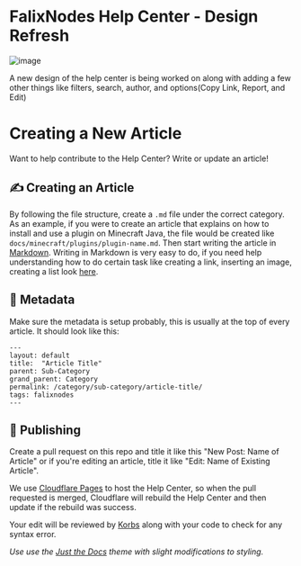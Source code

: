 # FalixNodes Help Center - Design Refresh
![image](https://i.imgur.com/YKRFCSL.png)

A new design of the help center is being worked on along with adding a few other things like filters, search, author, and options(Copy Link, Report, and Edit)

# Creating a New Article
Want to help contribute to the Help Center? Write or update an article!

## ✍️ Creating an Article
By following the file structure, create a `.md` file under the correct category. As an example, if you were to create an article that explains on how to install and use a plugin on Minecraft Java, the file would be created like `docs/minecraft/plugins/plugin-name.md`. Then start writing the article in [Markdown](https://www.markdownguide.org/getting-started/). Writing in Markdown is very easy to do, if you need help understanding how to do certain task like creating a link, inserting an image, creating a list look [here](https://guides.github.com/features/mastering-markdown/).

## 📃️ Metadata
Make sure the metadata is setup probably, this is usually at the top of every article.
It should look like this:
```
---
layout: default
title:  "Article Title"
parent: Sub-Category
grand_parent: Category
permalink: /category/sub-category/article-title/
tags: falixnodes
---
```

## 📢️ Publishing
Create a pull request on this repo and title it like this "New Post: Name of Article" or if you're editing an article, title it like "Edit: Name of Existing Article".

We use [Cloudflare Pages](https://pages.cloudflare.com/) to host the Help Center, so when the pull requested is merged, Cloudflare will rebuild the Help Center and then update if the rebuild was success.

Your edit will be reviewed by [Korbs](https://github.com/KorbsStudio/) along with your code to check for any syntax error.

*Use use the [Just the Docs](https://pmarsceill.github.io/just-the-docs/docs/ui-components) theme with slight modifications to styling.*